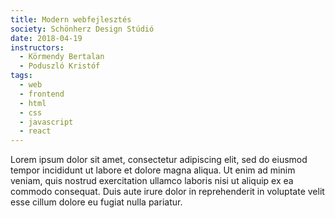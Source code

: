 ```yaml
---
title: Modern webfejlesztés
society: Schönherz Design Stúdió
date: 2018-04-19
instructors:
  - Körmendy Bertalan
  - Poduszló Kristóf
tags:
  - web
  - frontend
  - html
  - css
  - javascript
  - react
---
```


Lorem ipsum dolor sit amet, consectetur adipiscing elit, sed do eiusmod tempor incididunt ut labore et dolore magna aliqua. Ut enim ad minim veniam, quis nostrud exercitation ullamco laboris nisi ut aliquip ex ea commodo consequat. Duis aute irure dolor in reprehenderit in voluptate velit esse cillum dolore eu fugiat nulla pariatur.

